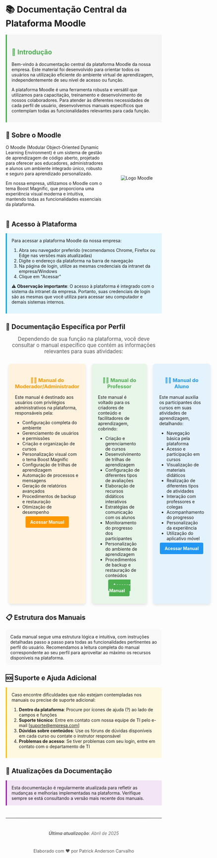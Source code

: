 # 📚 Documentação Central da Plataforma Moodle

<div style="background-color: #f5f5f5; border-left: 4px solid #4CAF50; padding: 15px; margin-bottom: 20px;">
<h2 style="color: #4CAF50;">👋 Introdução</h2>

Bem-vindo à documentação central da plataforma Moodle da nossa empresa. Este material foi desenvolvido para orientar todos os usuários na utilização eficiente do ambiente virtual de aprendizagem, independentemente de seu nível de acesso ou função.

A plataforma Moodle é uma ferramenta robusta e versátil que utilizamos para capacitação, treinamento e desenvolvimento de nossos colaboradores. Para atender às diferentes necessidades de cada perfil de usuário, desenvolvemos manuais específicos que contemplam todas as funcionalidades relevantes para cada função.
</div>

## 🧩 Sobre o Moodle

<div style="display: flex; align-items: center; margin-bottom: 20px;">
<div style="flex: 2; padding-right: 20px;">
O Moodle (Modular Object-Oriented Dynamic Learning Environment) é um sistema de gestão de aprendizagem de código aberto, projetado para oferecer aos educadores, administradores e alunos um ambiente integrado único, robusto e seguro para aprendizado personalizado.

Em nossa empresa, utilizamos o Moodle com o tema Boost Magnific, que proporciona uma experiência visual moderna e intuitiva, mantendo todas as funcionalidades essenciais da plataforma.
</div>
<div style="flex: 1; text-align: center;">
<img src="https://moodle.org/theme/image.php/moodleorg/theme_moodleorg/1680650273/moodle_logo_small" alt="Logo Moodle" style="max-width: 100%; height: auto;">
</div>
</div>

## 🔑 Acesso à Plataforma

<div style="background-color: #e1f5fe; border-left: 4px solid #03A9F4; padding: 15px; margin-bottom: 20px;">
Para acessar a plataforma Moodle da nossa empresa:

1. Abra seu navegador preferido (recomendamos Chrome, Firefox ou Edge nas versões mais atualizadas)
2. Digite o endereço da plataforma na barra de navegação
3. Na página de login, utilize as mesmas credenciais da intranet da empresa/Windows
4. Clique em "Acessar"

**⚠️ Observação importante**: O acesso à plataforma é integrado com o sistema da intranet da empresa. Portanto, suas credenciais de login são as mesmas que você utiliza para acessar seu computador e demais sistemas internos.
</div>

## 📑 Documentação Específica por Perfil

<p style="text-align: center; font-size: 1.2em; color: #555;">Dependendo de sua função na plataforma, você deve consultar o manual específico que contém as informações relevantes para suas atividades:</p>

<div style="display: flex; justify-content: space-between; margin: 30px 0;">

<div style="flex: 1; background-color: #fff3e0; border-radius: 8px; padding: 20px; margin: 0 10px; box-shadow: 0 4px 8px rgba(0,0,0,0.1);">
<h3 style="color: #FF9800; text-align: center;">👨‍💼 Manual do Moderador/Administrador</h3>
<p>Este manual é destinado aos usuários com privilégios administrativos na plataforma, responsáveis pela:</p>
<ul>
  <li>Configuração completa do ambiente</li>
  <li>Gerenciamento de usuários e permissões</li>
  <li>Criação e organização de cursos</li>
  <li>Personalização visual com o tema Boost Magnific</li>
  <li>Configuração de trilhas de aprendizagem</li>
  <li>Automação de processos e mensagens</li>
  <li>Geração de relatórios avançados</li>
  <li>Procedimentos de backup e restauração</li>
  <li>Otimização de desempenho</li>
</ul>
<p style="text-align: center; margin-top: 15px;">
  <a href="./manual-moderador-moodle.md" style="background-color: #FF9800; color: white; padding: 10px 15px; text-decoration: none; border-radius: 4px; font-weight: bold;">Acessar Manual</a>
</p>
</div>

<div style="flex: 1; background-color: #e8f5e9; border-radius: 8px; padding: 20px; margin: 0 10px; box-shadow: 0 4px 8px rgba(0,0,0,0.1);">
<h3 style="color: #4CAF50; text-align: center;">👨‍🏫 Manual do Professor</h3>
<p>Este manual é voltado para os criadores de conteúdo e facilitadores de aprendizagem, cobrindo:</p>
<ul>
  <li>Criação e gerenciamento de cursos</li>
  <li>Desenvolvimento de trilhas de aprendizagem</li>
  <li>Configuração de diferentes tipos de avaliações</li>
  <li>Elaboração de recursos didáticos interativos</li>
  <li>Estratégias de comunicação com os alunos</li>
  <li>Monitoramento do progresso dos participantes</li>
  <li>Personalização do ambiente de aprendizagem</li>
  <li>Procedimentos de backup e restauração de conteúdos</li>
</ul>
<p style="text-align: center; margin-top: 15px;">
  <a href="./manual-professor-moodle.md" style="background-color: #4CAF50; color: white; padding: 10px 15px; text-decoration: none; border-radius: 4px; font-weight: bold;">Acessar Manual</a>
</p>
</div>

<div style="flex: 1; background-color: #e3f2fd; border-radius: 8px; padding: 20px; margin: 0 10px; box-shadow: 0 4px 8px rgba(0,0,0,0.1);">
<h3 style="color: #2196F3; text-align: center;">👨‍🎓 Manual do Aluno</h3>
<p>Este manual auxilia os participantes dos cursos em suas atividades de aprendizagem, detalhando:</p>
<ul>
  <li>Navegação básica pela plataforma</li>
  <li>Acesso e participação em cursos</li>
  <li>Visualização de materiais didáticos</li>
  <li>Realização de diferentes tipos de atividades</li>
  <li>Interação com professores e colegas</li>
  <li>Acompanhamento do progresso</li>
  <li>Personalização da experiência</li>
  <li>Utilização do aplicativo móvel</li>
</ul>
<p style="text-align: center; margin-top: 15px;">
  <a href="./manual-aluno-moodle.md" style="background-color: #2196F3; color: white; padding: 10px 15px; text-decoration: none; border-radius: 4px; font-weight: bold;">Acessar Manual</a>
</p>
</div>

</div>

## 📋 Estrutura dos Manuais

<div style="background-color: #f9f9f9; padding: 15px; border-radius: 8px; margin-bottom: 20px;">
Cada manual segue uma estrutura lógica e intuitiva, com instruções detalhadas passo a passo para todas as funcionalidades pertinentes ao perfil do usuário. Recomendamos a leitura completa do manual correspondente ao seu perfil para aproveitar ao máximo os recursos disponíveis na plataforma.
</div>

## 🆘 Suporte e Ajuda Adicional

<div style="background-color: #fff8e1; border-left: 4px solid #FFC107; padding: 15px; margin-bottom: 20px;">
Caso encontre dificuldades que não estejam contempladas nos manuais ou precise de suporte adicional:

1. **Dentro da plataforma**: Procure por ícones de ajuda (?) ao lado de campos e funções
2. **Suporte técnico**: Entre em contato com nossa equipe de TI pelo e-mail [suporte@empresa.com]
3. **Dúvidas sobre conteúdos**: Use os fóruns de dúvidas disponíveis em cada curso ou contate o instrutor responsável
4. **Problemas de acesso**: Se tiver problemas com seu login, entre em contato com o departamento de TI
</div>

## 🔄 Atualizações da Documentação

<div style="background-color: #f3e5f5; border-left: 4px solid #9C27B0; padding: 15px; margin-bottom: 20px;">
Esta documentação é regularmente atualizada para refletir as mudanças e melhorias implementadas na plataforma. Verifique sempre se está consultando a versão mais recente dos manuais.
</div>

<hr style="margin: 40px 0; border: 0; height: 1px; background-image: linear-gradient(to right, rgba(0,0,0,0), rgba(0,0,0,0.75), rgba(0,0,0,0));">

<p style="text-align: center; color: #666; font-style: italic;">
<strong>Última atualização</strong>: Abril de 2025
</p>

<div style="text-align: center; margin-top: 40px;">
<p style="color: #555;">Elaborado com ❤️ por Patrick Anderson Carvalho </p>
</div>